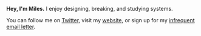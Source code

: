 **Hey, I'm Miles.** I enjoy designing, breaking, and studying systems.

You can follow me on [Twitter](https://twitter.com/milesmccain), visit my [website](https://miles.land), or sign up for my [infrequent email letter](https://miles.land/letter/).
